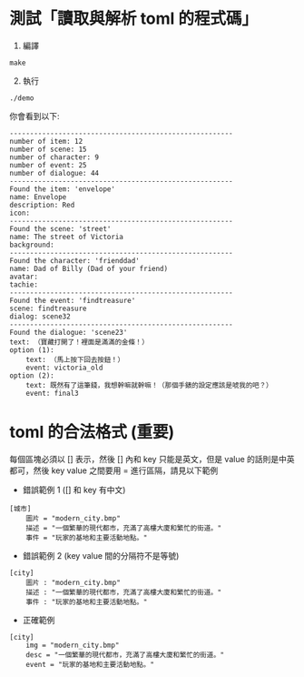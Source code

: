 # 測試「讀取與解析 toml 的程式碼」
1. 編譯
```
make
```
2. 執行
```
./demo
```
你會看到以下:
```
-------------------------------------------------------  
number of item: 12
number of scene: 15
number of character: 9
number of event: 25
number of dialogue: 44
-------------------------------------------------------
Found the item: 'envelope'
name: Envelope
description: Red
icon: 
-------------------------------------------------------
Found the scene: 'street'
name: The street of Victoria
background: 
-------------------------------------------------------
Found the character: 'frienddad'
name: Dad of Billy (Dad of your friend)
avatar: 
tachie: 
-------------------------------------------------------
Found the event: 'findtreasure'
scene: findtreasure
dialog: scene32
-------------------------------------------------------
Found the dialogue: 'scene23'
text: （寶藏打開了！裡面是滿滿的金條！）
option (1):
    text: （馬上按下回去按鈕！）
    event: victoria_old
option (2):
    text: 既然有了這筆錢，我想幹嘛就幹嘛！（那個手錶的設定應該是唬我的吧？）
    event: final3
```

# toml 的合法格式 (重要)
每個區塊必須以 [] 表示，然後 [] 內和 key 只能是英文，但是 value 的話則是中英都可，然後 key value 之間要用 = 進行區隔，請見以下範例
- 錯誤範例 1 ([] 和 key 有中文)
```
[城市]
    圖片 = "modern_city.bmp"
    描述 = "一個繁華的現代都市，充滿了高樓大廈和繁忙的街道。"
    事件 = "玩家的基地和主要活動地點。"
```
  
- 錯誤範例 2 (key value 間的分隔符不是等號)
```
[city]
    圖片 : "modern_city.bmp"
    描述 : "一個繁華的現代都市，充滿了高樓大廈和繁忙的街道。"
    事件 : "玩家的基地和主要活動地點。"
```
- 正確範例
```
[city]
    img = "modern_city.bmp"
    desc = "一個繁華的現代都市，充滿了高樓大廈和繁忙的街道。"
    event = "玩家的基地和主要活動地點。"
```
  
